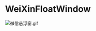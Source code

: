 # WeiXinFloatWindow

![微信悬浮窗.gif](https://upload-images.jianshu.io/upload_images/3054656-c00c9d318a10c763.gif?imageMogr2/auto-orient/strip)
